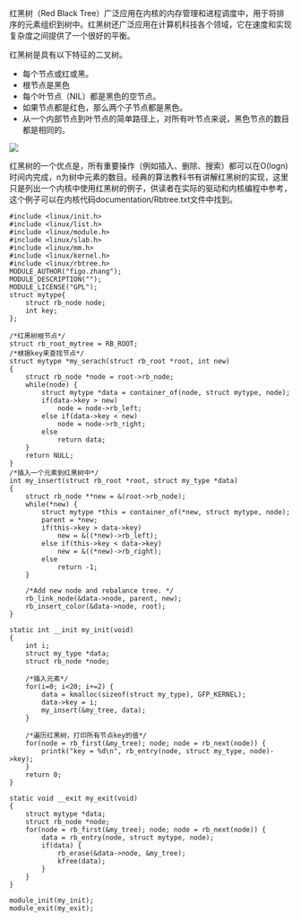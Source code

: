 红黑树（Red Black Tree）广泛应用在内核的内存管理和进程调度中，用于将排序的元素组织到树中。红黑树还广泛应用在计算机科技各个领域，它在速度和实现复杂度之间提供了一个很好的平衡。

红黑树是具有以下特征的二叉树。

- 每个节点或红或黑。
- 根节点是黑色
- 每个叶节点（NIL）都是黑色的空节点。
- 如果节点都是红色，那么两个子节点都是黑色。
- 从一个内部节点到叶节点的简单路径上，对所有叶节点来说，黑色节点的数目都是相同的。

![](https://pics2.baidu.com/feed/9c16fdfaaf51f3dee282f3b0d5338b1a3b297910.jpeg?token=688231dd889578f2531511d424902834&s=03A6782285B665A146D908E200005032)

红黑树的一个优点是，所有重要操作（例如插入、删除、搜索）都可以在O(logn)时间内完成，n为树中元素的数目。经典的算法教科书有讲解红黑树的实现，这里只是列出一个内核中使用红黑树的例子，供读者在实际的驱动和内核编程中参考，这个例子可以在内核代码documentation/Rbtree.txt文件中找到。

```
#include <linux/init.h>
#include <linux/list.h>
#include <linux/module.h>
#include <linux/slab.h>
#include <linux/mm.h>
#include <linux/kernel.h>
#include <linux/rbtree.h>
MODULE_AUTHOR("figo.zhang");
MODULE_DESCRIPTION("");
MODULE_LICENSE("GPL");
struct mytype{
	struct rb_node node;
	int key;
};

/*红黑树根节点*/
struct rb_root_mytree = RB_ROOT;
/*根据key来查找节点*/
struct mytype *my_serach(struct rb_root *root, int new)
{
	struct rb_node *node = root->rb_node;
	while(node) {
		struct mytype *data = container_of(node, struct mytype, node);
		if(data->key > new)
			node = node->rb_left;
		else if(data->key < new)
			node = node->rb_right;
		else
			return data;
	}
	return NULL;
}
/*插入一个元素到红黑树中*/
int my_insert(struct rb_root *root, struct my_type *data)
{
	struct rb_node **new = &(root->rb_node);
	while(*new) {
		struct mytype *this = container_of(*new, struct mytype, node);
		parent = *new;
		if(this->key > data->key)
			new = &((*new)->rb_left);
		else if(this->key < data->key)
			new = &((*new)->rb_right);
		else
			return -1;
	}
	
	/*Add new node and rebalance tree. */
	rb_link_node(&data->node, parent, new);
	rb_insert_color(&data->node, root);
}

static int __init my_init(void)
{
	int i;
	struct my_type *data;
	struct rb_node *node;
	
	/*插入元素*/
	for(i=0; i<20; i+=2) {
		data = kmalloc(sizeof(struct my_type), GFP_KERNEL);
		data->key = i;
		my_insert(&my_tree, data);
	}
	
	/*遍历红黑树，打印所有节点key的值*/
	for(node = rb_first(&my_tree); node; node = rb_next(node)) {
		printk("key = %d\n", rb_entry(node, struct my_type, node)->key);
	}
	return 0;
}

static void __exit my_exit(void)
{
	struct mytype *data;
	struct rb_node *node;
	for(node = rb_first(&my_tree); node; node = rb_next(node)) {
		data = rb_entry(node, struct mytype, node);
		if(data) {
			rb_erase(&data->node, &my_tree);
			kfree(data);
		}
	}
}

module_init(my_init);
module_exit(my_exit);
```

